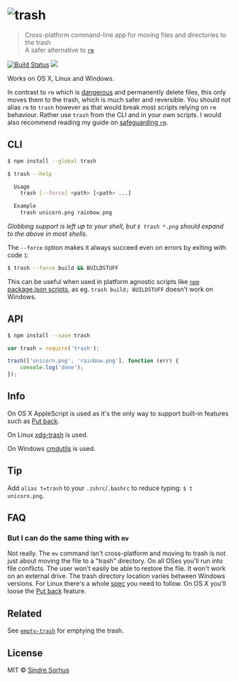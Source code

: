 # ![trash](https://cdn.rawgit.com/sindresorhus/trash/3aa70853f1efb58d0d2512e32d617d246c88953c/media/logo.svg)

> Cross-platform command-line app for moving files and directories to the trash  
> A safer alternative to [`rm`](http://en.wikipedia.org/wiki/Rm_(Unix))

[![Build Status](https://travis-ci.org/sindresorhus/trash.svg?branch=master)](https://travis-ci.org/sindresorhus/trash) ![](http://img.shields.io/badge/unicorn-approved-ff69b4.svg)

Works on OS X, Linux and Windows.

In contrast to `rm` which is [dangerous](http://docstore.mik.ua/orelly/unix3/upt/ch14_03.htm) and permanently delete files, this only moves them to the trash, which is much safer and reversible. You should not alias `rm` to `trash` however as that would break most scripts relying on `rm` behaviour. Rather use `trash` from the CLI and in your own scripts. I would also recommend reading my guide on [safeguarding `rm`](https://github.com/sindresorhus/guides/blob/master/how-not-to-rm-yourself.md#safeguard-rm).


## CLI

```sh
$ npm install --global trash
```

```sh
$ trash --help

  Usage
    trash [--force] <path> [<path> ...]

  Example
    trash unicorn.png rainbow.png
```

*Globbing support is left up to your shell, but `$ trash *.png` should expand to the above in most shells.*

The `--force` option makes it always succeed even on errors by exiting with code `1`:

```sh
$ trash --force build && BUILDSTUFF
```

This can be useful when used in platform agnostic scripts like [`npm` package.json scripts](https://docs.npmjs.com/misc/scripts), as eg. `trash build; BUILDSTUFF` doesn't work on Windows.


## API

```sh
$ npm install --save trash
```

```js
var trash = require('trash');

trash(['unicorn.png', 'rainbow.png'], function (err) {
	console.log('done');
});
```


## Info

On OS X AppleScript is used as it's the only way to support built-in features such as [Put back](http://mac-fusion.com/trash-tip-how-to-put-files-back-to-their-original-location/).

On Linux [xdg-trash](https://github.com/kevva/xdg-trash) is used.

On Windows [cmdutils](http://www.maddogsw.com/cmdutils/) is used.


## Tip

Add `alias t=trash` to your `.zshrc`/`.bashrc` to reduce typing: `$ t unicorn.png`.


## FAQ

### But I can do the same thing with `mv`

Not really. The `mv` command isn't cross-platform and moving to trash is not just about moving the file to a "trash" directory. On all OSes you'll run into file conflicts. The user won't easily be able to restore the file. It won't work on an external drive. The trash directory location varies between Windows versions. For Linux there's a whole [spec](http://www.ramendik.ru/docs/trashspec.html) you need to follow. On OS X you'll loose the [Put back](http://mac-fusion.com/trash-tip-how-to-put-files-back-to-their-original-location/) feature.


## Related

See [`empty-trash`](https://github.com/sindresorhus/empty-trash) for emptying the trash.


## License

MIT © [Sindre Sorhus](http://sindresorhus.com)

